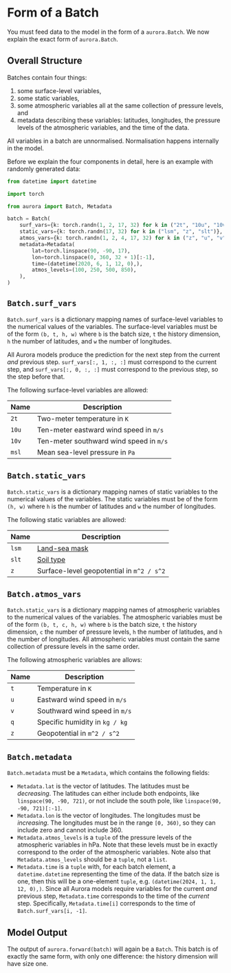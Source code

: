 # Form of a Batch

You must feed data to the model in the form of a `aurora.Batch`.
We now explain the exact form of `aurora.Batch`.

## Overall Structure

Batches contain four things:

1. some surface-level variables,
2. some static variables,
3. some atmospheric variables all at the same collection of pressure levels, and
4. metadata describing these variables: latitudes, longitudes,
    the pressure levels of the atmospheric variables, and the time of the data.

All variables in a batch are unnormalised.
Normalisation happens internally in the model.

Before we explain the four components in detail, here is an example with randomly generated data:

```python
from datetime import datetime

import torch

from aurora import Batch, Metadata

batch = Batch(
    surf_vars={k: torch.randn(1, 2, 17, 32) for k in ("2t", "10u", "10v", "msl")},
    static_vars={k: torch.randn(17, 32) for k in ("lsm", "z", "slt")},
    atmos_vars={k: torch.randn(1, 2, 4, 17, 32) for k in ("z", "u", "v", "t", "q")},
    metadata=Metadata(
        lat=torch.linspace(90, -90, 17),
        lon=torch.linspace(0, 360, 32 + 1)[:-1],
        time=(datetime(2020, 6, 1, 12, 0),),
        atmos_levels=(100, 250, 500, 850),
    ),
)
```

## `Batch.surf_vars`

`Batch.surf_vars` is a dictionary mapping names of surface-level variables to the numerical values
of the variables.
The surface-level variables must be of the form `(b, t, h, w)` where `b` is the batch size,
`t` the history dimension, `h` the number of latitudes, and `w` the number of longitudes.

All Aurora models produce the prediction for the next step from the current _and_ previous step.
`surf_vars[:, 1, :, :]` must correspond to the current step,
and `surf_vars[:, 0, :, :]` must correspond to the previous step, so the step before that.

The following surface-level variables are allowed:

| Name | Description |
| - | - |
| `2t` | Two-meter temperature in `K` |
| `10u` | Ten-meter eastward wind speed in `m/s` |
| `10v` | Ten-meter southward wind speed in `m/s` |
| `msl` | Mean sea-level pressure in `Pa` |


## `Batch.static_vars`

`Batch.static_vars` is a dictionary mapping names of static variables to the
numerical values of the variables.
The static variables must be of the form `(h, w)` where `h` is the number of latitudes
and `w` the number of longitudes.

The following static variables are allowed:

| Name | Description |
| - | - |
| `lsm` | [Land-sea mask](https://codes.ecmwf.int/grib/param-db/172) |
| `slt` | [Soil type](https://codes.ecmwf.int/grib/param-db/43) |
| `z` | Surface-level geopotential in `m^2 / s^2` |

## `Batch.atmos_vars`

`Batch.static_vars` is a dictionary mapping names of atmospheric variables to the
numerical values of the variables.
The atmospheric variables must be of the form `(b, t, c, h, w)` where `b` is the batch size,
`t` the history dimension, `c` the number of pressure levels, `h` the number of latitudes,
and `h` the number of longitudes.
All atmospheric variables must contain the same collection of pressure levels in the same order.

The following atmospheric variables are allows:

| Name | Description |
| - | - |
| `t` | Temperature in `K` |
| `u` | Eastward wind speed in `m/s` |
| `v` | Southward wind speed in `m/s` |
| `q` | Specific humidity in `kg / kg` |
| `z` | Geopotential in `m^2 / s^2` |

## `Batch.metadata`

`Batch.metadata` must be a `Metadata`, which contains the following fields:

* `Metadata.lat` is the vector of latitudes.
    The latitudes must be _decreasing_.
    The latitudes can either include both endpoints, like `linspace(90, -90, 721)`,
    or not include the south pole, like `linspace(90, -90, 721)[:-1]`.
* `Metadata.lon` is the vector of longitudes.
    The longitudes must be _increasing_.
    The longitudes must be in the range `[0, 360)`, so they can include zero and cannot include 360.
* `Metadata.atmos_levels` is a `tuple` of the pressure levels of the atmospheric variables in hPa.
    Note that these levels must be in exactly correspond to the order of the atmospheric variables.
    Note also that `Metadata.atmos_levels` should be a `tuple`, not a `list`.
* `Metadata.time` is a `tuple` with, for each batch element, a `datetime.datetime` representing the time of the data.
    If the batch size is one, then this will be a one-element `tuple`, e.g. `(datetime(2024, 1, 1, 12, 0),)`.
    Since all Aurora models require variables for the current _and_ previous step,
    `Metadata.time` corresponds to the time of the _current_ step.
    Specifically, `Metadata.time[i]` corresponds to the time of `Batch.surf_vars[i, -1]`.

## Model Output

The output of `aurora.forward(batch)` will again be a `Batch`.
This batch is of exactly the same form, with only one difference:
the history dimension will have size one.
